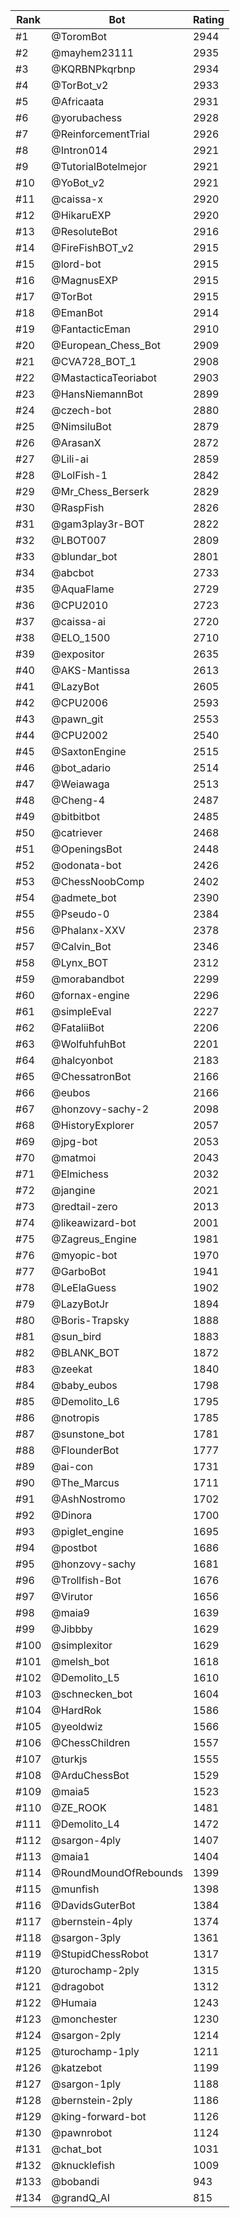 Rank|Bot|Rating
---|---|---
#1|@ToromBot|2944
#2|@mayhem23111|2935
#3|@KQRBNPkqrbnp|2934
#4|@TorBot_v2|2933
#5|@Africaata|2931
#6|@yorubachess|2928
#7|@ReinforcementTrial|2926
#8|@Intron014|2921
#9|@TutorialBotelmejor|2921
#10|@YoBot_v2|2921
#11|@caissa-x|2920
#12|@HikaruEXP|2920
#13|@ResoluteBot|2916
#14|@FireFishBOT_v2|2915
#15|@lord-bot|2915
#16|@MagnusEXP|2915
#17|@TorBot|2915
#18|@EmanBot|2914
#19|@FantacticEman|2910
#20|@European_Chess_Bot|2909
#21|@CVA728_BOT_1|2908
#22|@MastacticaTeoriabot|2903
#23|@HansNiemannBot|2899
#24|@czech-bot|2880
#25|@NimsiluBot|2879
#26|@ArasanX|2872
#27|@Lili-ai|2859
#28|@LolFish-1|2842
#29|@Mr_Chess_Berserk|2829
#30|@RaspFish|2826
#31|@gam3play3r-BOT|2822
#32|@LBOT007|2809
#33|@blundar_bot|2801
#34|@abcbot|2733
#35|@AquaFlame|2729
#36|@CPU2010|2723
#37|@caissa-ai|2720
#38|@ELO_1500|2710
#39|@expositor|2635
#40|@AKS-Mantissa|2613
#41|@LazyBot|2605
#42|@CPU2006|2593
#43|@pawn_git|2553
#44|@CPU2002|2540
#45|@SaxtonEngine|2515
#46|@bot_adario|2514
#47|@Weiawaga|2513
#48|@Cheng-4|2487
#49|@bitbitbot|2485
#50|@catriever|2468
#51|@OpeningsBot|2448
#52|@odonata-bot|2426
#53|@ChessNoobComp|2402
#54|@admete_bot|2390
#55|@Pseudo-0|2384
#56|@Phalanx-XXV|2378
#57|@Calvin_Bot|2346
#58|@Lynx_BOT|2312
#59|@morabandbot|2299
#60|@fornax-engine|2296
#61|@simpleEval|2227
#62|@FataliiBot|2206
#63|@WolfuhfuhBot|2201
#64|@halcyonbot|2183
#65|@ChessatronBot|2166
#66|@eubos|2166
#67|@honzovy-sachy-2|2098
#68|@HistoryExplorer|2057
#69|@jpg-bot|2053
#70|@matmoi|2043
#71|@Elmichess|2032
#72|@jangine|2021
#73|@redtail-zero|2013
#74|@likeawizard-bot|2001
#75|@Zagreus_Engine|1981
#76|@myopic-bot|1970
#77|@GarboBot|1941
#78|@LeElaGuess|1902
#79|@LazyBotJr|1894
#80|@Boris-Trapsky|1888
#81|@sun_bird|1883
#82|@BLANK_BOT|1872
#83|@zeekat|1840
#84|@baby_eubos|1798
#85|@Demolito_L6|1795
#86|@notropis|1785
#87|@sunstone_bot|1781
#88|@FlounderBot|1777
#89|@ai-con|1731
#90|@The_Marcus|1711
#91|@AshNostromo|1702
#92|@Dinora|1700
#93|@piglet_engine|1695
#94|@postbot|1686
#95|@honzovy-sachy|1681
#96|@Trollfish-Bot|1676
#97|@Virutor|1656
#98|@maia9|1639
#99|@Jibbby|1629
#100|@simplexitor|1629
#101|@melsh_bot|1618
#102|@Demolito_L5|1610
#103|@schnecken_bot|1604
#104|@HardRok|1586
#105|@yeoldwiz|1566
#106|@ChessChildren|1557
#107|@turkjs|1555
#108|@ArduChessBot|1529
#109|@maia5|1523
#110|@ZE_ROOK|1481
#111|@Demolito_L4|1472
#112|@sargon-4ply|1407
#113|@maia1|1404
#114|@RoundMoundOfRebounds|1399
#115|@munfish|1398
#116|@DavidsGuterBot|1384
#117|@bernstein-4ply|1374
#118|@sargon-3ply|1361
#119|@StupidChessRobot|1317
#120|@turochamp-2ply|1315
#121|@dragobot|1312
#122|@Humaia|1243
#123|@monchester|1230
#124|@sargon-2ply|1214
#125|@turochamp-1ply|1211
#126|@katzebot|1199
#127|@sargon-1ply|1188
#128|@bernstein-2ply|1186
#129|@king-forward-bot|1126
#130|@pawnrobot|1124
#131|@chat_bot|1031
#132|@knucklefish|1009
#133|@bobandi|943
#134|@grandQ_AI|815
